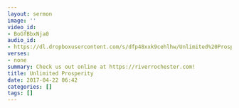```yaml
---
layout: sermon
image: ''
video_id:
- BoGfBbxNja0
audio_id:
- https://dl.dropboxusercontent.com/s/dfp48xxk9cehlhw/Unlimited%20Prosperity.mp3?dl=0
verses:
- none
summary: Check us out online at https://riverrochester.com!
title: Unlimited Prosperity
date: 2017-04-22 06:42
categories: []
tags: []
---
```

